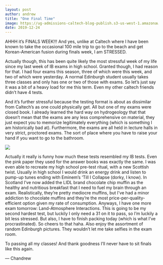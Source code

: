 ```yaml
---
layout: post
author: andrew
title: "One Final Time"
image: https://ug-admissions-caltech-blog-publish.s3-us-west-1.amazonaws.com/images/2019/12/6a0105349b8251970b0240a4fa28de200b-800wi.jpg
date: 2019-12-24
--- 
```


AHHH it’s FINALS WEEK!!! And yes, unlike at Caltech where I have been known to take the occasional 100 mile trip to go to the beach and get Korean-American fusion during finals week, I am STRESSED.

Actually though, this has been quite likely the most stressful week of my life since my last week of IB exams in high school. Granted though, I had reason for that. I had four exams this season, three of which were this week, and two of which were yesterday. A normal Edinburgh student usually takes three classes and only has one or two of those with exams. So let’s just say it was a bit of a heavy load for me this term. Even my other caltech friends didn’t have 4 tests.
 
And it’s further stressful because the testing format is about as dissimilar from Caltech’s as one could physically get. All but one of my exams were closed book. I already learned the hard way on hydrogeology that that doesn’t mean that the exams are any less comprehensive on material, they just expect you to memorize legitimately everything (which is something I am historically bad at). Furthermore, the exams are all held in lecture halls in very strict, proctored exams. The sort of place where you have to raise your hand if you want to go to the bathroom.

![](https://ug-admissions-caltech-blog-publish.s3-us-west-1.amazonaws.com/images/2019/12/6a0105349b8251970b0240a4fa28e9200b-800wi.jpg)

Actually it really is funny how much these tests resembled my IB tests. Even the pink paper they used for the answer books was exactly the same. I was even able to recreate my high school pre-test ritual, with a new Scottish twist. Usually in high school I would drink an energy drink and listen to pump-up tunes ending with Eminem’s ‘Till I Collapse (dorky, I know). In Scotland I’ve now added the LIDL brand chocolate chip muffin as the healthy and nutritious breakfast that I need to fuel my brain through an exam. Realistically, they’re pretty mediocre muffins, but I’ve had a minor addiction to chocolate muffins and they’re the most price-per-quality-efficient option given my rate of consumption. Anyways, I have one more exam tomorrow: Land-Atmosphere Interactions. This is going to be my second hardest test, but luckily I only need a 31 on it to pass, so I’m luckily a bit less stressed. But also, I have to finish packing today (which is what I’ve procrastinated). So cheers to that haha. Also enjoy the assortment of random Edinburgh pictures. They wouldn’t let me take selfies in the exam room.
 
To passing all my classes! And thank goodness I’ll never have to sit finals like this again.
 
— Chandrew